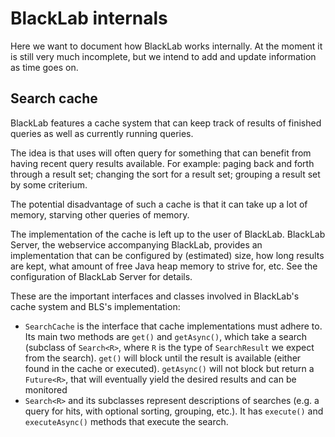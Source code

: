 # BlackLab internals

Here we want to document how BlackLab works internally. At the moment it is still very much incomplete, but we intend to add and update information as time goes on.

## Search cache

BlackLab features a cache system that can keep track of results of finished queries as well as currently running queries.

The idea is that uses will often query for something that can benefit from having recent query results available. For example: paging back and forth through a result set; changing the sort for a result set; grouping a result set by some criterium.

The potential disadvantage of such a cache is that it can take up a lot of memory, starving other queries of memory.

The implementation of the cache is left up to the user of BlackLab. BlackLab Server, the webservice accompanying BlackLab, provides an implementation that can be configured by (estimated) size, how long results are kept, what amount of free Java heap memory to strive for, etc. See the configuration of BlackLab Server for details.

These are the important interfaces and classes involved in BlackLab's cache system and BLS's implementation:
- `SearchCache` is the interface that cache implementations must adhere to. Its main two methods are `get()` and `getAsync()`, which take a search (subclass of `Search<R>`, where `R` is the type of `SearchResult` we expect from the search). `get()` will block until the result is available (either found in the cache or executed). `getAsync()` will not block but return a `Future<R>`, that will eventually yield the desired results and can be monitored
- `Search<R>` and its subclasses represent descriptions of searches (e.g. a query for hits, with optional sorting, grouping, etc.). It has `execute()` and `executeAsync()` methods that execute the search.